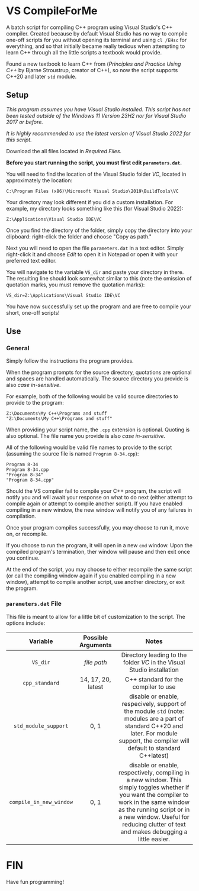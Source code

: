 # VS CompileForMe
 A batch script for compiling C++ program using Visual Studio's C++ compiler. Created because by default Visual Studio has no way to compile one-off scripts for you without opening its terminal and using `cl /EHsc` for everything, and so that initially became really tedious when attempting to learn C++ through all the little scripts a textbook would provide.
 
Found a new textbook to learn C++ from (*Principles and Practice Using C++* by Bjarne Stroustrup, creator of C++), so now the script supports C++20 and later `std` module.

## Setup

*This program assumes you have Visual Studio installed. This script has not been tested outside of the Windows 11 Version 23H2 nor for Visual Studio 2017 or before.*

*It is highly recommended to use the latest version of Visual Studio 2022 for this script.*

Download the all files located in *Required Files*.

**Before you start running the script, you must first edit `parameters.dat`.**

You will need to find the location of the Visual Studio folder *VC*, located in approximately the location:

    C:\Program Files (x86)\Microsoft Visual Studio\2019\BuildTools\VC
    
Your directory may look different if you did a custom installation. For example, my directory looks something like this (for Visual Studio 2022):

    Z:\Applications\Visual Studio IDE\VC

Once you find the directory of the folder, simply copy the directory into your clipboard: right-click the folder and choose "Copy as path."

Next you will need to open the file `parameters.dat` in a text editor. Simply right-click it and choose *Edit* to open it in Notepad or open it with your preferred text editor.

You will navigate to the variable `VS_dir` and paste your directory in there. The resulting line should look somewhat similar to this (note the omission of quotation marks, you must remove the quotation marks):

    VS_dir=Z:\Applications\Visual Studio IDE\VC

You have now successfully set up the program and are free to compile your short, one-off scripts!

## Use

### General

Simply follow the instructions the program provides. 

When the program prompts for the source directory, quotations are optional and spaces are handled automatically. The source directory you provide is also *case in-sensitive*.

For example, both of the following would be valid source directories to provide to the program:

    Z:\Documents\My C++\Programs and stuff
    "Z:\Documents\My C++\Programs and stuff"

When providing your script name, the `.cpp` extension is optional. Quoting is also optional. The file name you provide is also *case in-sensitive*.

All of the following would be valid file names to provide to the script (assuming the source file is named `Program 8-34.cpp`):

    Program 8-34
    Program 8-34.cpp
    "Program 8-34"
    "Program 8-34.cpp"

Should the VS compiler fail to compile your C++ program, the script will notify you and will await your response on what to do next (either attempt to compile again or attempt to compile another script). If you have enabled compiling in a new window, the new window will notify you of any failures in compilation.

Once your program compiles successfully, you may choose to run it, move on, or recompile.

If you choose to run the program, it will open in a new `cmd` window. Upon the compiled program's termination, ther window will pause and then exit once you continue.

At the end of the script, you may choose to either recompile the same script (or call the compiling window again if you enabled compiling in a new window), attempt to compile another script, use another directory, or exit the program.

### `parameters.dat` File

This file is meant to allow for a little bit of customization to the script. The options include:

|Variable|Possible Arguments|Notes|
|:-:|:-:|:-:|
|`VS_dir`| *file path* | Directory leading to the folder *VC* in the Visual Studio installation
|`cpp_standard`|14, 17, 20, latest | C++ standard for the compiler to use |
|`std_module_support`| 0, 1 | disable or enable, respecively, support of the module `std` (note: modules are a part of standard C++20 and later. For module support, the compiler will default to standard C++latest)|
|`compile_in_new_window`| 0, 1 | disable or enable, respectively, compiling in a new window. This simply toggles whether if you want the compiler to work in the same window as the running script or in a new window. Useful for reducing clutter of text and makes debugging a little easier. |

# FIN

Have fun programming!